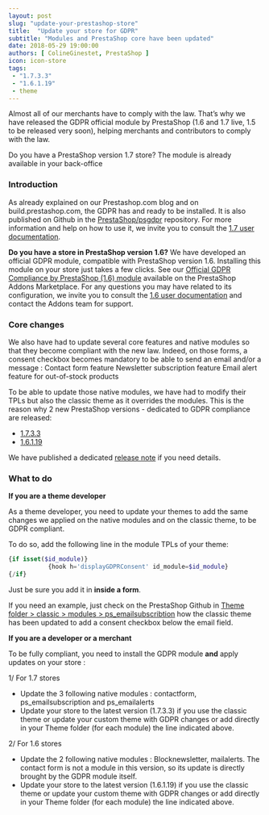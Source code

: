 ```yaml
---
layout: post
slug: "update-your-prestashop-store"
title:  "Update your store for GDPR"
subtitle: "Modules and PrestaShop core have been updated"
date: 2018-05-29 19:00:00
authors: [ ColineGinestet, PrestaShop ]
icon: icon-store
tags:
 - "1.7.3.3"
 - "1.6.1.19"
 - theme
---
```


Almost all of our merchants have to comply with the law. That’s why we have released the GDPR official module by PrestaShop (1.6 and 1.7 live, 1.5 to be released very soon), helping merchants and contributors to comply with the law. 

Do you have a PrestaShop version 1.7 store? The module is already available in your back-office 


### Introduction

As already explained on our Prestashop.com blog and on build.prestashop.com, the GDPR has and ready to be installed. It is also published on Github in the [PrestaShop/psgdpr](https://github.com/PrestaShop/psgdpr) repository.
For more information and help on how to use  it, we invite you to consult the  [1.7 user documentation](http://doc.prestashop.com/display/PS17/Complying+with+the+GDPR).

**Do you have a store in PrestaShop version 1.6?** We have developed an official GDPR module, compatible with PrestaShop version 1.6. Installing this module on your store just takes a few clicks. See our [Official GDPR Compliance by PrestaShop (1.6) module](https://addons.prestashop.com/en/legal/32323-official-gdpr-compliance-by-prestashop-16.html) available on the PrestaShop Addons Marketplace.
For any questions you may have related to its configuration, we invite you to consult the [1.6 user documentation](http://doc.prestashop.com/display/PS16/Complying+with+the+GDPR) and contact the Addons team for support.


### Core changes

We also have had to update several core features and native modules so that they become compliant with the new law. Indeed, on those forms, a consent checkbox becomes mandatory to be able to send an email and/or a message :
Contact form feature
Newsletter subscription feature 
Email alert feature for out-of-stock products

To be able to update those native modules, we have had to modify their TPLs but also the classic theme as it overrides the modules.  This is the reason why 2 new PrestaShop versions - dedicated to GDPR compliance are released:

* [1.7.3.3](https://download.prestashop.com/download/releases/prestashop_1.7.3.3.zip)
* [1.6.1.19](https://download.prestashop.com/download/releases/prestashop_1.6.1.19.zip)

We have published a dedicated [release note](http://build.prestashop.com/news/prestashop-1-7-3-3-1-6-1-19-maintenance-releases/) if you need details.


### What to do

**If you are a theme developer**

As a theme developer, you need to update your themes to add the same changes we applied on the native modules and on the classic theme, to be GDPR compliant. 

To do so, add the following line in the module TPLs of your theme:

```php
{if isset($id_module)}
           {hook h='displayGDPRConsent' id_module=$id_module}
{/if}
```

Just be sure you add it in **inside a form**.

If you need an example, just check on the PrestaShop Github in [Theme folder > classic > modules > ps_emailsubscribtion](https://github.com/PrestaShop/PrestaShop/blob/3c1b63e06cee1f3c767cb3f46f09cb19bfa62161/themes/classic/modules/ps_emailsubscription/views/templates/hook/ps_emailsubscription.tpl#L66-L68) how the classic theme has been updated to add a consent checkbox below the email field.


**If you are a developer or a merchant**

To be fully compliant, you need to install the GDPR module **and** apply updates on your store :

1/ For 1.7 stores
* Update the 3 following native modules : contactform, ps_emailsubscription and ps_emailalerts
* Update your store to the latest version (1.7.3.3) if you use the classic theme or update your custom theme with GDPR changes or add directly in your Theme folder (for each module) the line indicated above.   


2/ For 1.6 stores
* Update the 2 following native modules : Blocknewsletter, mailalerts. The contact form is not a module in this version, so its update is directly brought by the GDPR module itself.
* Update your store to the latest version (1.6.1.19) if you use the classic theme or update your custom theme with GDPR changes or add directly in your Theme folder (for each module) the line indicated above.  
